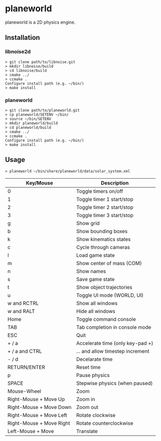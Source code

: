 planeworld
==========

planeworld is a 2D physics engine.

Installation
------------

### libnoise2d

    > git clone path/to/libnoise.git
    > mkdir libnoise/build
    > cd libnoise/build
    > cmake ../
    > ccmake .
    Configure install path (e.g. ~/bin/)
    > make install

### planeworld

    > git clone path/to/planeworld.git
    > cp planeworld/SETENV ~/bin/
    > source ~/bin/SETENV
    > mkdir planeworld/build
    > cd planeworld/build
    > cmake ../
    > ccmake .
    Configure install path (e.g. ~/bin/)
    > make install


Usage
-----

    > planeworld ~/bin/share/planeworld/data/solar_system.xml

| Key/Mouse                | Description                     |
|--------------------------|---------------------------------|
| 0                        | Toggle timers on/off            |
| 1                        | Toggle timer 1 start/stop       |
| 2                        | Toggle timer 2 start/stop       |
| 3                        | Toggle timer 3 start/stop       |
| g                        | Show grid                       |
| b                        | Show bounding boxes             |
| k                        | Show kinematics states          |
| c                        | Cycle through cameras           |
| l                        | Load game state                 |
| m                        | Show center of mass (COM)       |
| n                        | Show names                      |
| s                        | Save game state                 |
| t                        | Show object trajectories        |
| u                        | Toggle UI mode (WORLD, UI)      |
| w and RCTRL              | Show all windows                |
| w and RALT               | Hide all windows                |
| Home                     | Toggle command console          |
| TAB                      | Tab completion in console mode  |
| ESC                      | Quit                            |
| + / a                    | Accelerate time (only key-pad +)|
| + / a  and CTRL          | ... and allow timestep increment|
| - / d                    | Decelarate time                 |
| RETURN/ENTER             | Reset time                      |     
| p                        | Pause physics                   |
| SPACE                    | Stepwise physics (when paused)  |
| Mouse-Wheel              | Zoom                            |
| Right-Mouse + Move Up    | Zoom in                         |
| Right-Mouse + Move Down  | Zoom out                        |
| Right-Mouse + Move Left  | Rotate clockwise                |
| Right-Mouse + Move Right | Rotate counterclockwise         |
| Left-Mouse + Move        | Translate                       |
